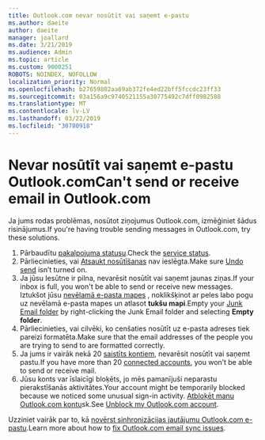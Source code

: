 ```yaml
---
title: Outlook.com nevar nosūtīt vai saņemt e-pastu
ms.author: daeite
author: daeite
manager: joallard
ms.date: 3/21/2019
ms.audience: Admin
ms.topic: article
ms.custom: 9000251
ROBOTS: NOINDEX, NOFOLLOW
localization_priority: Normal
ms.openlocfilehash: b27659802aa69ab372fe4ed22bff5fccdc23ff33
ms.sourcegitcommit: 03a156a9c9740521155a30775492c7dff0982588
ms.translationtype: MT
ms.contentlocale: lv-LV
ms.lasthandoff: 03/22/2019
ms.locfileid: "30780918"
---
```

# <a name="cant-send-or-receive-email-in-outlookcom"></a><span data-ttu-id="6b152-102">Nevar nosūtīt vai saņemt e-pastu Outlook.com</span><span class="sxs-lookup"><span data-stu-id="6b152-102">Can't send or receive email in Outlook.com</span></span>

<span data-ttu-id="6b152-103">Ja jums rodas problēmas, nosūtot ziņojumus Outlook.com, izmēģiniet šādus risinājumus.</span><span class="sxs-lookup"><span data-stu-id="6b152-103">If you're having trouble sending messages in Outlook.com, try these solutions.</span></span>

1. <span data-ttu-id="6b152-104">Pārbaudītu [pakalpojuma statusu](https://go.microsoft.com/fwlink/p/?linkid=837482).</span><span class="sxs-lookup"><span data-stu-id="6b152-104">Check the [service status](https://go.microsoft.com/fwlink/p/?linkid=837482).</span></span>
1. <span data-ttu-id="6b152-105">Pārliecinieties, vai [Atsaukt nosūtīšanas](https://outlook.live.com/mail/options/mail/messageContent/undoSend) nav ieslēgta.</span><span class="sxs-lookup"><span data-stu-id="6b152-105">Make sure [Undo send](https://outlook.live.com/mail/options/mail/messageContent/undoSend) isn’t turned on.</span></span>
1. <span data-ttu-id="6b152-106">Ja jūsu Iesūtne ir pilna, nevarēsit nosūtīt vai saņemt jaunas ziņas.</span><span class="sxs-lookup"><span data-stu-id="6b152-106">If your inbox is full, you won't be able to send or receive new messages.</span></span> <span data-ttu-id="6b152-107">Iztukšot jūsu [nevēlamā e-pasta mapes](https://outlook.live.com/mail/junkemail) , noklikšķinot ar peles labo pogu uz nevēlamā e-pasta mapes un atlasot **tukšu mapi**.</span><span class="sxs-lookup"><span data-stu-id="6b152-107">Empty your [Junk Email folder](https://outlook.live.com/mail/junkemail) by right-clicking the Junk Email folder and selecting **Empty folder**.</span></span>
1. <span data-ttu-id="6b152-108">Pārliecinieties, vai cilvēki, ko cenšaties nosūtīt uz e-pasta adreses tiek pareizi formatēta.</span><span class="sxs-lookup"><span data-stu-id="6b152-108">Make sure that the email addresses of the people you are trying to send to are formatted correctly.</span></span>
1. <span data-ttu-id="6b152-109">Ja jums ir vairāk nekā 20 [saistīts kontiem](https://outlook.live.com/mail/options/mail/accounts/connected), nevarēsit nosūtīt vai saņemt pastu.</span><span class="sxs-lookup"><span data-stu-id="6b152-109">If you have more than 20 [connected accounts](https://outlook.live.com/mail/options/mail/accounts/connected), you won’t be able to send or receive mail.</span></span>
1. <span data-ttu-id="6b152-110">Jūsu konts var īslaicīgi bloķēts, jo mēs pamanījuši neparastu pierakstīšanās aktivitātes.</span><span class="sxs-lookup"><span data-stu-id="6b152-110">Your account might be temporarily blocked because we noticed some unusual sign-in activity.</span></span> <span data-ttu-id="6b152-111">[Atbloķēt manu Outlook.com kontu](https://support.office.com/article/f4ad2701-d166-4d8b-8a6a-9af2a1f8a4c4)sk.</span><span class="sxs-lookup"><span data-stu-id="6b152-111">See [Unblock my Outlook.com account](https://support.office.com/article/f4ad2701-d166-4d8b-8a6a-9af2a1f8a4c4).</span></span>

<span data-ttu-id="6b152-112">Uzziniet vairāk par to, kā [novērst sinhronizācijas jautājumu Outlook.com e-pastu](https://support.office.com/article/d39e3341-8d79-4bf1-b3c7-ded602233642).</span><span class="sxs-lookup"><span data-stu-id="6b152-112">Learn more about how to [fix Outlook.com email sync issues](https://support.office.com/article/d39e3341-8d79-4bf1-b3c7-ded602233642).</span></span>